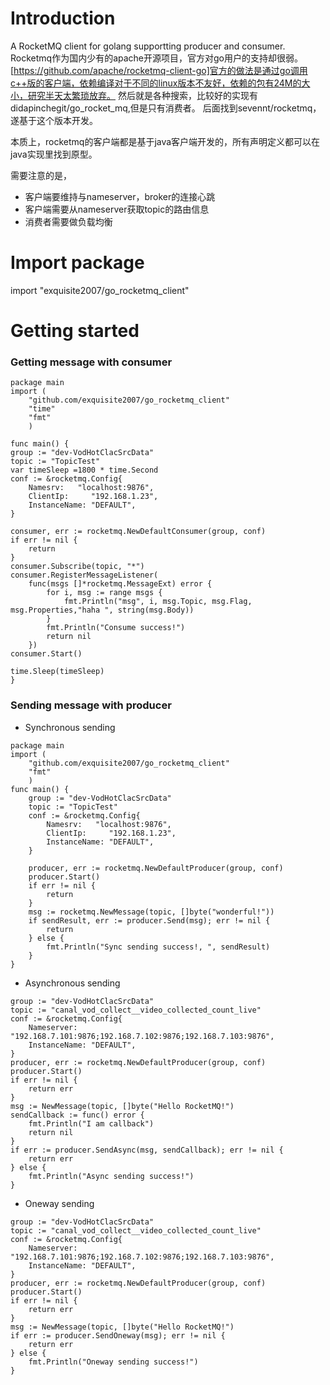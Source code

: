 # Introduction

A RocketMQ client for golang supportting producer and consumer.
Rocketmq作为国内少有的apache开源项目，官方对go用户的支持却很弱。
[https://github.com/apache/rocketmq-client-go]官方的做法是通过go调用c++版的客户端，依赖编译对于不同的linux版本不友好，依赖的包有24M的大小，研究半天太繁琐放弃。
然后就是各种搜索，比较好的实现有didapinchegit/go_rocket_mq,但是只有消费者。
后面找到sevennt/rocketmq，遂基于这个版本开发。

本质上，rocketmq的客户端都是基于java客户端开发的，所有声明定义都可以在java实现里找到原型。

需要注意的是， 
- 客户端要维持与nameserver，broker的连接心跳
- 客户端需要从nameserver获取topic的路由信息
- 消费者需要做负载均衡


# Import package
import "exquisite2007/go_rocketmq_client"

# Getting started
### Getting message with consumer
```
package main
import (
    "github.com/exquisite2007/go_rocketmq_client"
    "time"
    "fmt"
    )

func main() {
group := "dev-VodHotClacSrcData"
topic := "TopicTest"
var timeSleep =1800 * time.Second
conf := &rocketmq.Config{
    Namesrv:   "localhost:9876",
    ClientIp:     "192.168.1.23",
    InstanceName: "DEFAULT",
}

consumer, err := rocketmq.NewDefaultConsumer(group, conf)
if err != nil {
    return 
}
consumer.Subscribe(topic, "*")
consumer.RegisterMessageListener(
    func(msgs []*rocketmq.MessageExt) error {
        for i, msg := range msgs {
            fmt.Println("msg", i, msg.Topic, msg.Flag, msg.Properties,"haha ", string(msg.Body))
        }
        fmt.Println("Consume success!")
        return nil
    })
consumer.Start()

time.Sleep(timeSleep)
}
```

### Sending message with producer
- Synchronous sending
```
package main
import (
    "github.com/exquisite2007/go_rocketmq_client"
    "fmt"
    )
func main() {
    group := "dev-VodHotClacSrcData"
    topic := "TopicTest"
    conf := &rocketmq.Config{
        Namesrv:   "localhost:9876",
        ClientIp:     "192.168.1.23",
        InstanceName: "DEFAULT",
    }

    producer, err := rocketmq.NewDefaultProducer(group, conf)
    producer.Start()
    if err != nil {
        return 
    }
    msg := rocketmq.NewMessage(topic, []byte("wonderful!"))
    if sendResult, err := producer.Send(msg); err != nil {
        return 
    } else {
        fmt.Println("Sync sending success!, ", sendResult)
    }
}
```

- Asynchronous sending
```
group := "dev-VodHotClacSrcData"
topic := "canal_vod_collect__video_collected_count_live"
conf := &rocketmq.Config{
    Nameserver:   "192.168.7.101:9876;192.168.7.102:9876;192.168.7.103:9876",
    InstanceName: "DEFAULT",
}
producer, err := rocketmq.NewDefaultProducer(group, conf)
producer.Start()
if err != nil {
    return err
}
msg := NewMessage(topic, []byte("Hello RocketMQ!")
sendCallback := func() error {
    fmt.Println("I am callback")
    return nil
}
if err := producer.SendAsync(msg, sendCallback); err != nil {
    return err
} else {
    fmt.Println("Async sending success!")
}
```

- Oneway sending
```
group := "dev-VodHotClacSrcData"
topic := "canal_vod_collect__video_collected_count_live"
conf := &rocketmq.Config{
    Nameserver:   "192.168.7.101:9876;192.168.7.102:9876;192.168.7.103:9876",
    InstanceName: "DEFAULT",
}
producer, err := rocketmq.NewDefaultProducer(group, conf)
producer.Start()
if err != nil {
    return err
}
msg := NewMessage(topic, []byte("Hello RocketMQ!")
if err := producer.SendOneway(msg); err != nil {
    return err
} else {
    fmt.Println("Oneway sending success!")
}
```